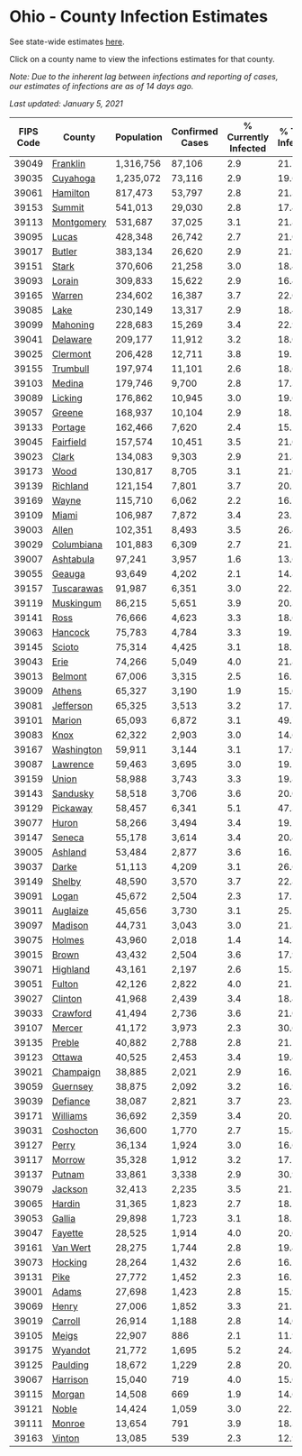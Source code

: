 # Ohio - County Infection Estimates

See state-wide estimates [here](/infections/us-oh).

Click on a county name to view the infections estimates for that county.

*Note: Due to the inherent lag between infections and reporting of cases, our estimates of infections are as of 14 days ago.*

*Last updated: January 5, 2021*

|   FIPS Code |                   County |   Population |   Confirmed Cases |   % Currently Infected |   % Total Infected |
|-------------|--------------------------|--------------|-------------------|------------------------|--------------------|
|       39049 |     [Franklin](franklin) |    1,316,756 |            87,106 |                    2.9 |               21.7 |
|       39035 |     [Cuyahoga](cuyahoga) |    1,235,072 |            73,116 |                    2.9 |               19.6 |
|       39061 |     [Hamilton](hamilton) |      817,473 |            53,797 |                    2.8 |               21.3 |
|       39153 |         [Summit](summit) |      541,013 |            29,030 |                    2.8 |               17.4 |
|       39113 | [Montgomery](montgomery) |      531,687 |            37,025 |                    3.1 |               21.8 |
|       39095 |           [Lucas](lucas) |      428,348 |            26,742 |                    2.7 |               21.0 |
|       39017 |         [Butler](butler) |      383,134 |            26,620 |                    2.9 |               21.9 |
|       39151 |           [Stark](stark) |      370,606 |            21,258 |                    3.0 |               18.4 |
|       39093 |         [Lorain](lorain) |      309,833 |            15,622 |                    2.9 |               16.4 |
|       39165 |         [Warren](warren) |      234,602 |            16,387 |                    3.7 |               22.0 |
|       39085 |             [Lake](lake) |      230,149 |            13,317 |                    2.9 |               18.4 |
|       39099 |     [Mahoning](mahoning) |      228,683 |            15,269 |                    3.4 |               22.9 |
|       39041 |     [Delaware](delaware) |      209,177 |            11,912 |                    3.2 |               18.0 |
|       39025 |     [Clermont](clermont) |      206,428 |            12,711 |                    3.8 |               19.2 |
|       39155 |     [Trumbull](trumbull) |      197,974 |            11,101 |                    2.6 |               18.6 |
|       39103 |         [Medina](medina) |      179,746 |             9,700 |                    2.8 |               17.3 |
|       39089 |       [Licking](licking) |      176,862 |            10,945 |                    3.0 |               19.6 |
|       39057 |         [Greene](greene) |      168,937 |            10,104 |                    2.9 |               18.5 |
|       39133 |       [Portage](portage) |      162,466 |             7,620 |                    2.4 |               15.2 |
|       39045 |   [Fairfield](fairfield) |      157,574 |            10,451 |                    3.5 |               21.0 |
|       39023 |           [Clark](clark) |      134,083 |             9,303 |                    2.9 |               21.8 |
|       39173 |             [Wood](wood) |      130,817 |             8,705 |                    3.1 |               21.0 |
|       39139 |     [Richland](richland) |      121,154 |             7,801 |                    3.7 |               20.5 |
|       39169 |           [Wayne](wayne) |      115,710 |             6,062 |                    2.2 |               16.7 |
|       39109 |           [Miami](miami) |      106,987 |             7,872 |                    3.4 |               23.7 |
|       39003 |           [Allen](allen) |      102,351 |             8,493 |                    3.5 |               26.4 |
|       39029 | [Columbiana](columbiana) |      101,883 |             6,309 |                    2.7 |               21.2 |
|       39007 |   [Ashtabula](ashtabula) |       97,241 |             3,957 |                    1.6 |               13.6 |
|       39055 |         [Geauga](geauga) |       93,649 |             4,202 |                    2.1 |               14.8 |
|       39157 | [Tuscarawas](tuscarawas) |       91,987 |             6,351 |                    3.0 |               22.5 |
|       39119 |   [Muskingum](muskingum) |       86,215 |             5,651 |                    3.9 |               20.3 |
|       39141 |             [Ross](ross) |       76,666 |             4,623 |                    3.3 |               18.6 |
|       39063 |       [Hancock](hancock) |       75,783 |             4,784 |                    3.3 |               19.7 |
|       39145 |         [Scioto](scioto) |       75,314 |             4,425 |                    3.1 |               18.1 |
|       39043 |             [Erie](erie) |       74,266 |             5,049 |                    4.0 |               21.8 |
|       39013 |       [Belmont](belmont) |       67,006 |             3,315 |                    2.5 |               16.7 |
|       39009 |         [Athens](athens) |       65,327 |             3,190 |                    1.9 |               15.0 |
|       39081 |   [Jefferson](jefferson) |       65,325 |             3,513 |                    3.2 |               17.2 |
|       39101 |         [Marion](marion) |       65,093 |             6,872 |                    3.1 |               49.7 |
|       39083 |             [Knox](knox) |       62,322 |             2,903 |                    3.0 |               14.6 |
|       39167 | [Washington](washington) |       59,911 |             3,144 |                    3.1 |               17.0 |
|       39087 |     [Lawrence](lawrence) |       59,463 |             3,695 |                    3.0 |               19.1 |
|       39159 |           [Union](union) |       58,988 |             3,743 |                    3.3 |               19.8 |
|       39143 |     [Sandusky](sandusky) |       58,518 |             3,706 |                    3.6 |               20.0 |
|       39129 |     [Pickaway](pickaway) |       58,457 |             6,341 |                    5.1 |               47.3 |
|       39077 |           [Huron](huron) |       58,266 |             3,494 |                    3.4 |               19.2 |
|       39147 |         [Seneca](seneca) |       55,178 |             3,614 |                    3.4 |               20.4 |
|       39005 |       [Ashland](ashland) |       53,484 |             2,877 |                    3.6 |               16.7 |
|       39037 |           [Darke](darke) |       51,113 |             4,209 |                    3.1 |               26.6 |
|       39149 |         [Shelby](shelby) |       48,590 |             3,570 |                    3.7 |               22.8 |
|       39091 |           [Logan](logan) |       45,672 |             2,504 |                    2.3 |               17.1 |
|       39011 |     [Auglaize](auglaize) |       45,656 |             3,730 |                    3.1 |               25.5 |
|       39097 |       [Madison](madison) |       44,731 |             3,043 |                    3.0 |               21.8 |
|       39075 |         [Holmes](holmes) |       43,960 |             2,018 |                    1.4 |               14.3 |
|       39015 |           [Brown](brown) |       43,432 |             2,504 |                    3.6 |               17.9 |
|       39071 |     [Highland](highland) |       43,161 |             2,197 |                    2.6 |               15.8 |
|       39051 |         [Fulton](fulton) |       42,126 |             2,822 |                    4.0 |               21.1 |
|       39027 |       [Clinton](clinton) |       41,968 |             2,439 |                    3.4 |               18.4 |
|       39033 |     [Crawford](crawford) |       41,494 |             2,736 |                    3.6 |               21.0 |
|       39107 |         [Mercer](mercer) |       41,172 |             3,973 |                    2.3 |               30.6 |
|       39135 |         [Preble](preble) |       40,882 |             2,788 |                    2.8 |               21.5 |
|       39123 |         [Ottawa](ottawa) |       40,525 |             2,453 |                    3.4 |               19.4 |
|       39021 |   [Champaign](champaign) |       38,885 |             2,021 |                    2.9 |               16.1 |
|       39059 |     [Guernsey](guernsey) |       38,875 |             2,092 |                    3.2 |               16.9 |
|       39039 |     [Defiance](defiance) |       38,087 |             2,821 |                    3.7 |               23.3 |
|       39171 |     [Williams](williams) |       36,692 |             2,359 |                    3.4 |               20.5 |
|       39031 |   [Coshocton](coshocton) |       36,600 |             1,770 |                    2.7 |               15.4 |
|       39127 |           [Perry](perry) |       36,134 |             1,924 |                    3.0 |               16.6 |
|       39117 |         [Morrow](morrow) |       35,328 |             1,912 |                    3.2 |               17.5 |
|       39137 |         [Putnam](putnam) |       33,861 |             3,338 |                    2.9 |               30.9 |
|       39079 |       [Jackson](jackson) |       32,413 |             2,235 |                    3.5 |               21.2 |
|       39065 |         [Hardin](hardin) |       31,365 |             1,823 |                    2.7 |               18.5 |
|       39053 |         [Gallia](gallia) |       29,898 |             1,723 |                    3.1 |               18.1 |
|       39047 |       [Fayette](fayette) |       28,525 |             1,914 |                    4.0 |               20.6 |
|       39161 |     [Van Wert](van-wert) |       28,275 |             1,744 |                    2.8 |               19.4 |
|       39073 |       [Hocking](hocking) |       28,264 |             1,432 |                    2.6 |               16.2 |
|       39131 |             [Pike](pike) |       27,772 |             1,452 |                    2.3 |               16.1 |
|       39001 |           [Adams](adams) |       27,698 |             1,423 |                    2.8 |               15.9 |
|       39069 |           [Henry](henry) |       27,006 |             1,852 |                    3.3 |               21.2 |
|       39019 |       [Carroll](carroll) |       26,914 |             1,188 |                    2.8 |               14.0 |
|       39105 |           [Meigs](meigs) |       22,907 |               886 |                    2.1 |               11.9 |
|       39175 |       [Wyandot](wyandot) |       21,772 |             1,695 |                    5.2 |               24.8 |
|       39125 |     [Paulding](paulding) |       18,672 |             1,229 |                    2.8 |               20.5 |
|       39067 |     [Harrison](harrison) |       15,040 |               719 |                    4.0 |               15.0 |
|       39115 |         [Morgan](morgan) |       14,508 |               669 |                    1.9 |               14.6 |
|       39121 |           [Noble](noble) |       14,424 |             1,059 |                    3.0 |               22.5 |
|       39111 |         [Monroe](monroe) |       13,654 |               791 |                    3.9 |               18.3 |
|       39163 |         [Vinton](vinton) |       13,085 |               539 |                    2.3 |               12.9 |